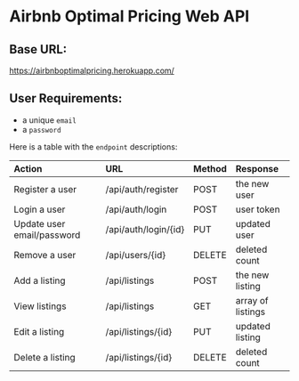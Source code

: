 # Airbnb Optimal Pricing Web API

## Base URL:

https://airbnboptimalpricing.herokuapp.com/

## User Requirements:

- a unique `email`
- a `password`

Here is a table with the `endpoint` descriptions:

| Action                     | URL                  | Method | Response          |
| :------------------------- | :------------------- | :----- | :---------------- |
| Register a user            | /api/auth/register   | POST   | the new user      |
| Login a user               | /api/auth/login      | POST   | user token        |
| Update user email/password | /api/auth/login/{id} | PUT    | updated user      |
| Remove a user              | /api/users/{id}      | DELETE | deleted count     |
| Add a listing              | /api/listings        | POST   | the new listing   |
| View listings              | /api/listings        | GET    | array of listings |
| Edit a listing             | /api/listings/{id}   | PUT    | updated listing   |
| Delete a listing           | /api/listings/{id}   | DELETE | deleted count     |
